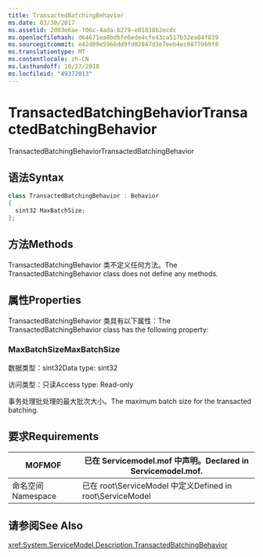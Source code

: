 ```yaml
---
title: TransactedBatchingBehavior
ms.date: 03/30/2017
ms.assetid: 2d03e6ae-f06c-4ada-b279-e01838b2ecdc
ms.openlocfilehash: d64671ea8bdbfe6ede4cfe43ca517b32ea84f839
ms.sourcegitcommit: e42d09e5966dd9fd02847d3e7eeb4ec0877069f8
ms.translationtype: MT
ms.contentlocale: zh-CN
ms.lasthandoff: 10/17/2018
ms.locfileid: "49372013"
---
```

# <a name="transactedbatchingbehavior"></a><span data-ttu-id="fc09c-102">TransactedBatchingBehavior</span><span class="sxs-lookup"><span data-stu-id="fc09c-102">TransactedBatchingBehavior</span></span>
<span data-ttu-id="fc09c-103">TransactedBatchingBehavior</span><span class="sxs-lookup"><span data-stu-id="fc09c-103">TransactedBatchingBehavior</span></span>  
  
## <a name="syntax"></a><span data-ttu-id="fc09c-104">语法</span><span class="sxs-lookup"><span data-stu-id="fc09c-104">Syntax</span></span>  
  
```csharp
class TransactedBatchingBehavior : Behavior  
{  
  sint32 MaxBatchSize;  
};  
```  
  
## <a name="methods"></a><span data-ttu-id="fc09c-105">方法</span><span class="sxs-lookup"><span data-stu-id="fc09c-105">Methods</span></span>  
 <span data-ttu-id="fc09c-106">TransactedBatchingBehavior 类不定义任何方法。</span><span class="sxs-lookup"><span data-stu-id="fc09c-106">The TransactedBatchingBehavior class does not define any methods.</span></span>  
  
## <a name="properties"></a><span data-ttu-id="fc09c-107">属性</span><span class="sxs-lookup"><span data-stu-id="fc09c-107">Properties</span></span>  
 <span data-ttu-id="fc09c-108">TransactedBatchingBehavior 类具有以下属性：</span><span class="sxs-lookup"><span data-stu-id="fc09c-108">The TransactedBatchingBehavior class has the following property:</span></span>  
  
### <a name="maxbatchsize"></a><span data-ttu-id="fc09c-109">MaxBatchSize</span><span class="sxs-lookup"><span data-stu-id="fc09c-109">MaxBatchSize</span></span>  
 <span data-ttu-id="fc09c-110">数据类型：sint32</span><span class="sxs-lookup"><span data-stu-id="fc09c-110">Data type: sint32</span></span>  
  
 <span data-ttu-id="fc09c-111">访问类型：只读</span><span class="sxs-lookup"><span data-stu-id="fc09c-111">Access type: Read-only</span></span>  
  
 <span data-ttu-id="fc09c-112">事务处理批处理的最大批次大小。</span><span class="sxs-lookup"><span data-stu-id="fc09c-112">The maximum batch size for the transacted batching.</span></span>  
  
## <a name="requirements"></a><span data-ttu-id="fc09c-113">要求</span><span class="sxs-lookup"><span data-stu-id="fc09c-113">Requirements</span></span>  
  
|<span data-ttu-id="fc09c-114">MOF</span><span class="sxs-lookup"><span data-stu-id="fc09c-114">MOF</span></span>|<span data-ttu-id="fc09c-115">已在 Servicemodel.mof 中声明。</span><span class="sxs-lookup"><span data-stu-id="fc09c-115">Declared in Servicemodel.mof.</span></span>|  
|---------|-----------------------------------|  
|<span data-ttu-id="fc09c-116">命名空间</span><span class="sxs-lookup"><span data-stu-id="fc09c-116">Namespace</span></span>|<span data-ttu-id="fc09c-117">已在 root\ServiceModel 中定义</span><span class="sxs-lookup"><span data-stu-id="fc09c-117">Defined in root\ServiceModel</span></span>|  
  
## <a name="see-also"></a><span data-ttu-id="fc09c-118">请参阅</span><span class="sxs-lookup"><span data-stu-id="fc09c-118">See Also</span></span>  
 <xref:System.ServiceModel.Description.TransactedBatchingBehavior>
